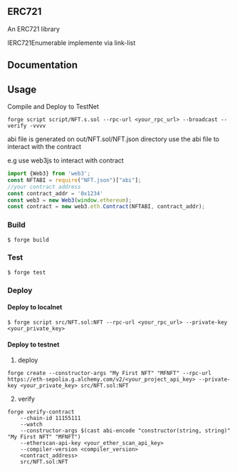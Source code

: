 ## ERC721

An ERC721 library

IERC721Enumerable implemente via link-list

## Documentation

## Usage

Compile and Deploy to TestNet
```shell
forge script script/NFT.s.sol --rpc-url <your_rpc_url> --broadcast --verify -vvvv
```

abi file is generated on out/NFT.sol/NFT.json directory
use the abi file to interact with the contract

e.g use web3js to interact with contract
``` javascript
import {Web3} from 'web3';
const NFTABI = require("NFT.json")["abi"];
//your contract address
const contract_addr = '0x1234'
const web3 = new Web3(window.ethereum);
const contract = new web3.eth.Contract(NFTABI, contract_addr);
```

### Build

```shell
$ forge build
```

### Test

```shell
$ forge test
```

### Deploy

#### Deploy to localnet
```shell
$ forge script src/NFT.sol:NFT --rpc-url <your_rpc_url> --private-key <your_private_key>
```

#### Deploy to testnet

1. deploy
```shell
forge create --constructor-args "My First NFT" "MFNFT" --rpc-url https://eth-sepolia.g.alchemy.com/v2/<your_project_api_key> --private-key <your_private_key> src/NFT.sol:NFT
```

2. verify
```shell
forge verify-contract 
    --chain-id 11155111  
    --watch 
    --constructor-args $(cast abi-encode "constructor(string, string)" "My First NFT" "MFNFT")
    --etherscan-api-key <your_ether_scan_api_key>
    --compiler-version <compiler_version>
    <contract_address>
    src/NFT.sol:NFT
```
